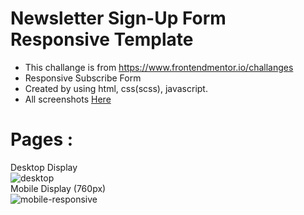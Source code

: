 # Newsletter Sign-Up Form Responsive Template 
- This challange is from https://www.frontendmentor.io/challanges
- Responsive Subscribe Form <br>
- Created by using html, css(scss), javascript.
- All screenshots <a href="https://github.com/alihogl/Newsletter-Sign-Up-Form/tree/main/assets/screenshot">Here </a>

# Pages : 
Desktop Display
<br>
![desktop](https://github.com/alihogl/Newsletter-Sign-Up-Form/assets/153857097/b51eeaa3-2c63-4db7-950c-49c4d0832a91)
<br>
Mobile Display (760px)
<br>
![mobile-responsive](https://github.com/alihogl/Newsletter-Sign-Up-Form/assets/153857097/31914eaf-07e1-41d3-9cb6-81d2a2066510)



